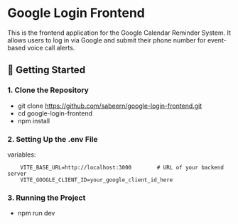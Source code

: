 # Google Login Frontend

This is the frontend application for the Google Calendar Reminder System. It allows users to log in via Google and submit their phone number for event-based voice call alerts.

## 🚀 Getting Started

### 1. Clone the Repository

  - git clone https://github.com/sabeern/google-login-frontend.git
  - cd google-login-frontend
  - npm install

### 2. Setting Up the .env File

variables:

		VITE_BASE_URL=http://localhost:3000        # URL of your backend server
		VITE_GOOGLE_CLIENT_ID=your_google_client_id_here

### 3. Running the Project

  - npm run dev
